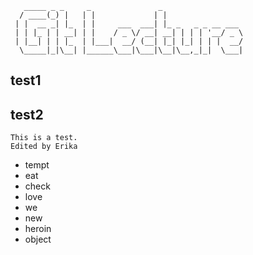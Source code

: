 ```
   _____ _ _     _               _                  
  / ____(_) |   | |             | |                 
 | |  __ _| |_  | |     ___  ___| |_ _   _ _ __ ___ 
 | | |_ | | __| | |    / _ \/ __| __| | | | '__/ _ \
 | |__| | | |_  | |___|  __/ (__| |_| |_| | | |  __/
  \_____|_|\__| |______\___|\___|\__|\__,_|_|  \___|
```

## test1

## test2

```
This is a test.
Edited by Erika
```
- tempt
- eat
- check
- love
- we
- new
- heroin
- object
